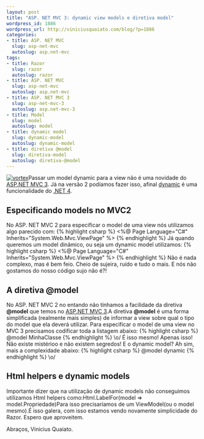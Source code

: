 ```yaml
--- 
layout: post
title: "ASP. NET MVC 3: dynamic view models e diretiva model"
wordpress_id: 1886
wordpress_url: http://viniciusquaiato.com/blog/?p=1886
categories: 
- title: ASP. NET MVC
  slug: asp-net-mvc
  autoslug: asp.net-mvc
tags: 
- title: Razor
  slug: razor
  autoslug: razor
- title: ASP. NET MVC
  slug: asp-net-mvc
  autoslug: asp.net-mvc
- title: ASP. NET MVC 3
  slug: asp-net-mvc-3
  autoslug: asp.net-mvc-3
- title: Model
  slug: model
  autoslug: model
- title: dynamic model
  slug: dynamic-model
  autoslug: dynamic-model
- title: diretiva @model
  slug: diretiva-model
  autoslug: diretiva-@model
---
```

[![](http://viniciusquaiato.com/images_posts/vortex-150x150.jpg "vortex")](http://viniciusquaiato.com/images_posts/vortex.jpg)Passar um model dynamic para a view não é uma novidade do [ASP.NET MVC 3](http://viniciusquaiato.com/blog/asp-net-mvc-3/). Já na versão 2 podíamos fazer isso, afinal [dynamic](http://viniciusquaiato.com/blog/tag/dynamic/) é uma funcionalidade do [.NET 4](http://msdn.microsoft.com/en-us/library/w0x726c2.aspx).

## Especificando models no MVC2
No ASP. NET MVC 2 para especificar o model de uma view nós utilizamos algo parecido com:
{% highlight csharp %}
<%@ Page Language="C#" Inherits="System.Web.Mvc.ViewPage<minhaclasse>" %></minhaclasse>
{% endhighlight %}
Já quando queremos um model dinâmico, ou seja um dynamic model utilizamos:
{% highlight csharp %}
<%@ Page Language="C#" Inherits="System.Web.Mvc.ViewPage<dynamic>" %></dynamic>
{% endhighlight %}
Não é nada complexo, mas é bem feio. Cheio de sujeira, ruído e tudo o mais. E nós não gostamos do nosso código sujo não é?!

## A diretiva @model
No ASP. NET MVC 2 no entando não tínhamos a facilidade da diretiva **@model** que temos no [ASP.NET MVC 3](http://www.asp.net/mvc/mvc3).A diretiva **@model** é uma forma simplificada (realmente mais simples) de informar a view sobre qual o tipo do model que ela deverá utilizar. Para especificar o model de uma view no MVC 3 precisamos codificar toda a listagem abaixo:
{% highlight csharp %}
@model MinhaClasse
{% endhighlight %}
\o/ É isso mesmo! Apenas isso! Não existe mistérioo e não existem segredos! E o dynamic model? Ah sim, mais a complexidade abaixo:
{% highlight csharp %}
@model dynamic
{% endhighlight %}
\o/

## Html helpers e dynamic models
Importante dizer que na utilização de dynamic models não conseguimos utilizamos Html helpers como:Html.LabelFor(model => model.Propriedade)Para isso precisaríamos de um ViewModel(ou o model mesmo).É isso galera, com isso estamos vendo novamente simplicidade do Razor. Espero que aproveitem.

Abraços,
Vinicius Quaiato.
